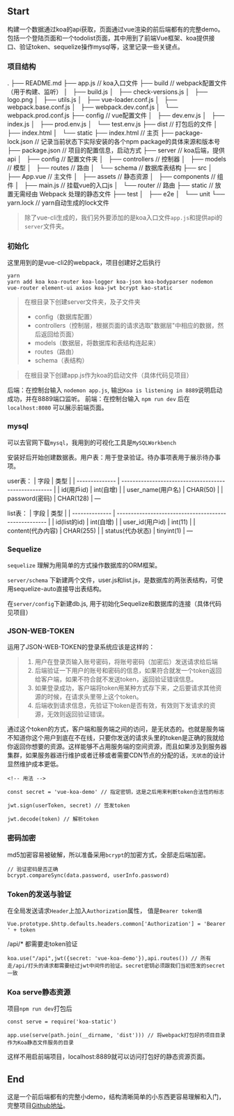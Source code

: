 ## Start

构建一个数据通过koa的api获取，页面通过vue渲染的前后端都有的完整demo。包括一个登陆页面和一个todolist页面，其中用到了前端Vue框架、koa提供接口、验证token、sequelize操作mysql等，这里记录一些关键点。

### 项目结构
.
├── README.md
├── app.js  // koa入口文件
├── build // webpack配置文件（用于构建、监听）
│   ├── build.js
│   ├── check-versions.js
│   ├── logo.png
│   ├── utils.js
│   ├── vue-loader.conf.js
│   ├── webpack.base.conf.js
│   ├── webpack.dev.conf.js
│   └── webpack.prod.conf.js
├── config  // vue配置文件
│   ├── dev.env.js
│   ├── index.js
│   ├── prod.env.js
│   └── test.env.js
├── dist  // 打包后的文件
│   ├── index.html
│   └── static
├── index.html  // 主页
├── package-lock.json // 记录当前状态下实际安装的各个npm package的具体来源和版本号
├── package.json  // 项目的配置信息，启动方式
├── server  // koa后端，提供api
│   ├── config  // 配置文件夹
│   ├── controllers // 控制器
│   ├── models  // 模型
│   ├── routes  // 路由
│   └── schema  // 数据库表结构
├── src
│   ├── App.vue // 主文件
│   ├── assets  // 静态资源
│   ├── components  // 组件
│   ├── main.js // 挂载vue的入口js
│   └── router  // 路由
├── static  // 放置无需经由 Webpack 处理的静态文件
├── test
│   ├── e2e
│   └── unit
└── yarn.lock // yarn自动生成的lock文件


> 除了vue-cli生成的，我们另外要添加的是koa入口文件`app.js`和提供api的`server`文件夹。


### 初始化

这里用到的是vue-cli2的webpack，项目创建好之后执行
```
yarn 
yarn add koa koa-router koa-logger koa-json koa-bodyparser nodemon vue-router element-ui axios koa-jwt bcrypt kao-static
```
> 在根目录下创建server文件夹，及子文件夹
> - config（数据库配置）
> - controllers（控制层，根据页面的请求选取"数据层"中相应的数据，然后返回给页面）
> - models（数据层，将数据库和表结构连起来）
> - routes（路由）
> - schema（表结构）

> 在根目录下创建app.js作为koa的启动文件（具体代码见项目）

后端：在控制台输入 `nodemon app.js`, 输出`Koa is listening in 8889`说明启动成功，并在8889端口监听。
前端：在控制台输入 `npm run dev` 后在 `localhost:8080` 可以展示前端页面。


### mysql
可以去官网下载`mysql`，我用到的可视化工具是`MySQLWorkbench`

安装好后开始创建数据表。用户表：用于登录验证。待办事项表用于展示待办事项。

user表：
| 字段           | 类型                                                  |
| -------------- | ----------------------------------------------------- |
| id(用戶id) | int(自增)                                              |
| user_name(用户名)       | CHAR(50)            |
| password(密码)   | CHAR(128)                            |
—

list表：
| 字段           | 类型                                                  |
| -------------- | ----------------------------------------------------- |
| id(list的id) | int(自增)                                              |
| user_id(用户id)       | int(11)            |
| content(代办内容)    | CHAR(255)                            |
| status(代办状态)    | tinyint(1)                            |
—

### Sequelize
`sequelize` 理解为用简单的方式操作数据库的ORM框架。

`server/schema` 下新建两个文件，user.js和list.js，是数据库的两张表结构，可使用sequelize-auto直接导出表结构。

在`server/config`下新建db.js, 用于初始化Sequelize和数据库的连接（具体代码见项目）

### JSON-WEB-TOKEN
运用了JSON-WEB-TOKEN的登录系统应该是这样的：
> 1. 用户在登录页输入账号密码，将账号密码（加密后）发送请求给后端
> 2. 后端验证一下用户的账号和密码的信息，如果符合就发一个token返回给客户端，如果不符合就不发送token，返回验证错误信息。
> 3. 如果登录成功，客户端将token用某种方式存下来，之后要请求其他资源的时候，在请求头里带上这个token。
> 4. 后端收到请求信息，先验证下token是否有效，有效则下发请求的资源，无效则返回验证错误。

通过这个token的方式，客户端和服务端之间的访问，是无状态的。也就是服务端不知道你这个用户到底在不在线，只要你发送的请求头里的token是正确的我就给你返回你想要的资源。这样能够不占用服务端的空间资源，而且如果涉及到服务器集群，如果服务器进行维护或者迁移或者需要CDN节点的分配的话，`无状态`的设计显然维护成本更低。

```
<!-- 用法 -->

const secret = 'vue-koa-demo' // 指定密钥，这是之后用来判断token合法性的标志

jwt.sign(userToken, secret) // 签发token

jwt.decode(token) // 解析token
```

### 密码加密
md5加密容易被破解，所以准备采用`bcrypt`的加密方式，全部走后端加密。
```
// 验证密码是否正确
bcrypt.compareSync(data.password, userInfo.password)
```

### Token的发送与验证
在全局发送请求`Header`上加入`Authorization`属性， 值是`Bearer token值`
```
Vue.prototype.$http.defaults.headers.common['Authorization'] = 'Bearer ' + token
```
/api/* 都需要走token验证
```
koa.use("/api",jwt({secret: 'vue-koa-demo'}),api.routes()) // 所有走/api/打头的请求都需要经过jwt中间件的验证。secret密钥必须跟我们当初签发的secret一致
```

### Koa serve静态资源
项目`npm run dev`打包后
```
const serve = require('koa-static')

app.use(serve(path.join(__dirname, 'dist'))) // 将webpack打包好的项目目录作为Koa静态文件服务的目录
```
这样不用启前端项目，localhost:8889就可以访问打包好的静态资源页面。


## End
这是一个前后端都有的完整小demo，结构清晰简单的小东西更容易理解和入门，完整项目[Github地址](https://github.com/Yu-Lxy/Daily_practice/tree/master/koa)。